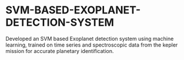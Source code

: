 # SVM-BASED-EXOPLANET-DETECTION-SYSTEM
Developed an SVM based Exoplanet detection system using machine learning, trained on time series and spectroscopic data from the kepler mission for accurate planetary identification. 
